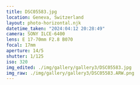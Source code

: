 ```yaml
---
title: DSC05583.jpg
location: Geneva, Switzerland
layout: photo-horizontal.njk
datetime_taken: "2024:04:12 20:28:49"
camera: SONY ILCE-6400
lens: E 17-70mm F2.8 B070
focal: 17mm
aperture: 14/5
shutter: 1/125
iso: 320
img_edited: ./img/gallery/gallery3/DSC05583.jpg
img_raw: ./img/gallery/gallery3/DSC05583.ARW.png
---
```

